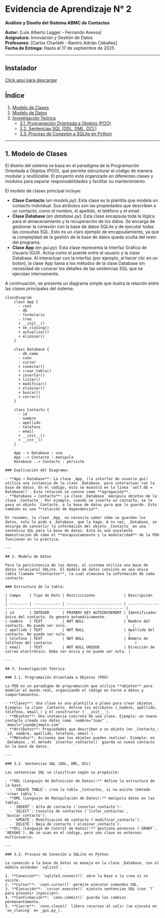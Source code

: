 # Evidencia de Aprendizaje N° 2

**Análisis y Diseño del Sistema ABMC de Contactos**

**Autor:** [Luis Alberto Lagger - Fernando Areosa]  
**Asignatura:** Innovación y Gestión de Datos  
**Profesores:** [Carlos Charletti - Ramiro Adrián Ceballes]  
**Fecha de Entrega:** Hasta el 17 de septiembre de 2025

---

## Instalador

[Click aqui para descargar](https://drive.google.com/file/d/1B06Xxp0Ywgqoo7_n9pbPmN_Z2dLpdUyl/view?usp=sharing)

## Índice

1. [Modelo de Clases](#1-modelo-de-clases)
2. [Modelo de Datos](#2-modelo-de-datos)
3. [Investigación Teórica](#3-investigación-teórica)
   - [3.1. Programación Orientada a Objetos (POO)](#31-programación-orientada-a-objetos-poo)
   - [3.2. Sentencias SQL (DDL, DML, DCL)](#32-sentencias-sql-ddl-dml-dcl)
   - [3.3. Proceso de Conexión a SQLite en Python](#33-proceso-de-conexión-a-sqlite-en-python)

---

## 1. Modelo de Clases

El diseño del sistema se basa en el paradigma de la Programación Orientada a Objetos (POO), que permite estructurar el código de manera modular y reutilizable. El proyecto está organizado en diferentes clases y módulos para separar responsabilidades y facilitar su mantenimiento.

El modelo de clases principal incluye:

- **Clase Contacto** (en _models.py_): Esta clase es la plantilla que modela un contacto individual. Sus atributos son las propiedades que describen a un contacto, como el nombre, el apellido, el teléfono y el email.
- **Clase Database** (en _database.py_): Esta clase encapsula toda la lógica para el almacenamiento y la recuperación de los datos. Se encarga de gestionar la conexión con la base de datos SQLite y de ejecutar todas las consultas SQL. Esto es un claro ejemplo de encapsulamiento, ya que la complejidad de la gestión de la base de datos queda oculta del resto del programa.
- **Clase App** (en _gui.py_): Esta clase representa la Interfaz Gráfica de Usuario (GUI). Actúa como el puente entre el usuario y la clase Database. Al interactuar con la interfaz (por ejemplo, al hacer clic en un botón), la clase App llama a los métodos de la clase Database sin necesidad de conocer los detalles de las sentencias SQL que se ejecutan internamente.

A continuación, se presenta un diagrama simple que ilustra la relación entre las clases principales del sistema:

```mermaid
classDiagram
    class App {
      - root
      - db
      - formulario
      - tree
      + __init__()
      + on_closing()
      + actualizar()
      + eliminar()
    }

    class Database {
      - db_name
      - conn
      - cursor
      + conectar()
      + crear_tabla()
      + insertar()
      + listar()
      + modificar()
      + eliminar()
      + buscar()
      + cerrar()
    }

    class Contacto {
      - id
      - nombre
      - apellido
      - telefono
      - email
      + __init__()
      + __str__()
    }

    App --> Database : usa
    App --> Contacto : manipula
    Database ..> Contacto : persiste

### Explicación del Diagrama:

- **App → Database**: La clase _App_ (la interfaz de usuario gui) utiliza una instancia de la clase _Database_ para interactuar con la base de datos. En el código, esto se muestra en la línea `self.db = Database()`. Esta relación se conoce como **agregación**.
- **Database → Contacto**: La clase _Database_ manipula objetos de la clase _Contacto_. Por ejemplo, cuando se inserta un contacto, se le pasa un objeto _Contacto_ a la base de datos para que lo guarde. Esto también es una **relación de dependencia**.

En resumen, la clase _App_ no necesita saber cómo se guardan los datos, solo le pide a _Database_ que lo haga. A su vez, _Database_ se encarga de convertir la información del objeto _Contacto_ en una sentencia SQL para la base de datos. Esta es una excelente demostración de cómo el **encapsulamiento y la modularidad** de la POO funcionan en la práctica.

---

## 2. Modelo de Datos

Para la persistencia de los datos, el sistema utiliza una base de datos relacional SQLite. El modelo de datos consiste en una única tabla llamada **Contactos**, la cual almacena la información de cada contacto.

### Estructura de la tabla:

| Campo    | Tipo de Dato | Restricciones             | Descripción                                                          |
| -------- | ------------ | ------------------------- | -------------------------------------------------------------------- |
| id       | INTEGER      | PRIMARY KEY AUTOINCREMENT | Identificador único del contacto. Se genera automáticamente.         |
| nombre   | TEXT         | NOT NULL                  | Nombre del contacto. No puede ser nulo.                              |
| apellido | TEXT         | NOT NULL                  | Apellido del contacto. No puede ser nulo.                            |
| telefono | TEXT         | NOT NULL                  | Número de teléfono del contacto.                                     |
| email    | TEXT         | NOT NULL UNIQUE           | Dirección de correo electrónico. Debe ser única y no puede ser nula. |

---

## 3. Investigación Teórica

### 3.1. Programación Orientada a Objetos (POO)

La POO es un paradigma de programación que utiliza **objetos** para modelar el mundo real, organizando el código en torno a datos y comportamientos.

- **Clases**: Una clase es una plantilla o plano para crear objetos. Ejemplo: la clase _Contacto_ define los atributos (_nombre, apellido, teléfono, email_) y el constructor (`__init__`).
- **Objetos**: Una instancia concreta de una clase. Ejemplo: un nuevo contacto creado con datos como `nombre="Juan"`, `email="juan@ejemplo.com"`.
- **Atributos**: Propiedades que describen a un objeto (en _Contacto_: `id, nombre, apellido, telefono, email`).
- **Métodos**: Acciones que los objetos pueden realizar. Ejemplo: en _Database_, el método `insertar_contacto()` guarda un nuevo contacto en la base de datos.

---

### 3.2. Sentencias SQL (DDL, DML, DCL)

Las sentencias SQL se clasifican según su propósito:

- **DDL (Lenguaje de Definición de Datos):** define la estructura de la base.
  - `CREATE TABLE`: crea la tabla _Contactos_ si no existe (método `crear_tabla`).
- **DML (Lenguaje de Manipulación de Datos):** manipula datos en las tablas.
  - `INSERT`: Alta de contacto (`insertar_contacto`).
  - `SELECT`: Consulta de contactos (`listar_contactos`, `buscar_contacto`).
  - `UPDATE`: Modificación de contacto (`modificar_contacto`).
  - `DELETE`: Baja de contacto (`eliminar_contacto`).
- **DCL (Lenguaje de Control de Datos):** gestiona permisos (`GRANT`, `REVOKE`). No se usan en el código, pero son clave en entornos multiusuario.

---

### 3.3. Proceso de Conexión a SQLite en Python

La conexión a la base de datos se maneja en la clase _Database_ con el módulo estándar `sqlite3`.

1. **Conexión**: `sqlite3.connect()` abre la base o la crea si no existe.
2. **Cursor**: `conn.cursor()` permite ejecutar comandos SQL.
3. **Ejecución**: `cursor.execute()` ejecuta sentencias SQL (con `?` para prevenir inyección).
4. **Confirmación**: `conn.commit()` guarda los cambios permanentemente.
5. **Cierre**: `conn.close()` libera recursos al salir (se ejecuta en `on_closing` en _gui.py_).
```
